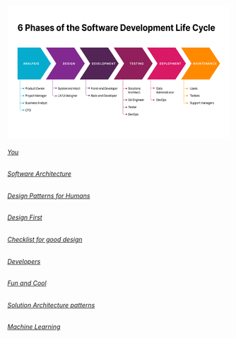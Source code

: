 <img src="./resources/6_phases_of_software_development_life_cycle_ce25a52c62.png"  width="600" height="300">

###### [You](./you/index.md)

###### [Software Architecture](architect/Design/software_design.md)

###### [Design Patterns for Humans](https://roadmap.sh/guides/design-patterns-for-humans)

###### [Design First](./designfirst/README.md)

###### [Checklist for good design](./designfirst/checklist.md)

###### [Developers](./developer/index.md)

###### [Fun and Cool](./fun%20and%20cool/index.md)

###### [Solution Architecture patterns](./fun%20and%20cool/index.md)

###### [Machine Learning](./ai/machine_learning/index.md)
